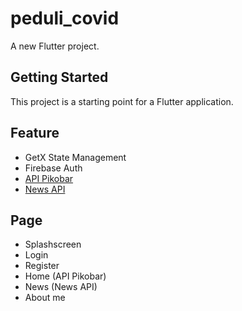 # peduli_covid

A new Flutter project.

## Getting Started

This project is a starting point for a Flutter application.

## Feature

- GetX State Management
- Firebase Auth
- [API Pikobar](https://covid19-public.digitalservice.id/api/v1//rekapitulasi/jabar)
- [News API](https://newsapi.org)

## Page
- Splashscreen
- Login
- Register
- Home (API Pikobar)
- News (News API)
- About me
